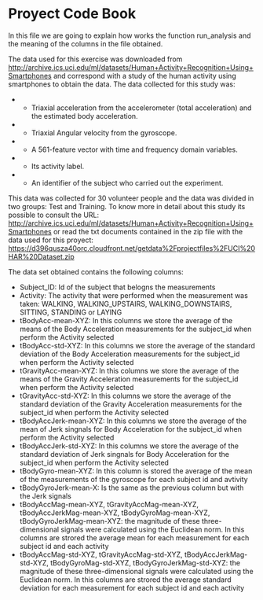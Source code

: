 Proyect Code Book
=================

In this file we are going to explain how works the function run_analysis and the meaning of the columns in the file obtained.

The data used for this exercise was downloaded from http://archive.ics.uci.edu/ml/datasets/Human+Activity+Recognition+Using+Smartphones 
and correspond with a study of the human activity using smartphones to obtain the data.
The data collected for this study was:
* - Triaxial acceleration from the accelerometer (total acceleration) and the estimated body acceleration.
* - Triaxial Angular velocity from the gyroscope. 
* - A 561-feature vector with time and frequency domain variables. 
* - Its activity label. 
* - An identifier of the subject who carried out the experiment.

This data was collected for 30 volunteer people and the data was divided in two groups: Test and Training.
To know more in detail about this study its possible to consult the URL: http://archive.ics.uci.edu/ml/datasets/Human+Activity+Recognition+Using+Smartphones
or read the txt documents contained in the zip file with the data used for this proyect: https://d396qusza40orc.cloudfront.net/getdata%2Fprojectfiles%2FUCI%20HAR%20Dataset.zip 

The data set obtained contains the following columns:
* Subject_ID: Id of the subject that belogns the measurements
* Activity: The activity that were performed when the measurement was taken: WALKING, WALKING_UPSTAIRS, WALKING_DOWNSTAIRS, SITTING, STANDING or LAYING
* tBodyAcc-mean-XYZ: In this columns we store the average of the means of the Body Acceleration measurements for the subject_id when perform the Activity selected
* tBodyAcc-std-XYZ: In this columns we store the average of the standard deviation of the Body Acceleration measurements for the subject_id when perform the Activity selected
* tGravityAcc-mean-XYZ: In this columns we store the average of the means of the Gravity Acceleration measurements for the subject_id when perform the Activity selected
* tGravityAcc-std-XYZ: In this columns we store the average of the standard deviation of the Gravity Acceleration measurements for the subject_id when perform the Activity selected
* tBodyAccJerk-mean-XYZ: In this columns we store the average of the mean of Jerk singnals for Body Acceleration for the subject_id when perform the Activity selected
* tBodyAccJerk-std-XYZ: In this columns we store the average of the standard deviation of Jerk singnals for Body Acceleration for the subject_id when perform the Activity selected
* tBodyGyro-mean-XYZ: In this column is stored the average of the mean of the measurements of the gyroscope for each subject id and avtivity
* tBodyGyroJerk-mean-X: Is the same as the previous column but with the Jerk signals
* tBodyAccMag-mean-XYZ, tGravityAccMag-mean-XYZ, tBodyAccJerkMag-mean-XYZ, tBodyGyroMag-mean-XYZ, tBodyGyroJerkMag-mean-XYZ: the magnitude of these three-dimensional signals were calculated using the Euclidean norm. In this columns are strored the average mean for each measurement for each subject id and each activity
* tBodyAccMag-std-XYZ, tGravityAccMag-std-XYZ, tBodyAccJerkMag-std-XYZ, tBodyGyroMag-std-XYZ, tBodyGyroJerkMag-std-XYZ: the magnitude of these three-dimensional signals were calculated using the Euclidean norm. In this columns are strored the average standard deviation for each measurement for each subject id and each activity
